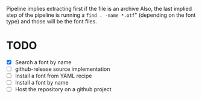 Pipeline implies extracting first if the file is an archive
Also, the last implied step of the pipeline is running a `find . -name *.otf`" (depending on the font type) and those will be the font files.

# TODO

- [x] Search a font by name
- [ ] github-release source implementation
- [ ] Install a font from YAML recipe
- [ ] Install a font by name
- [ ] Host the repository on a github project